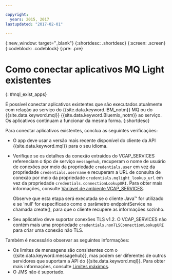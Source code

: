 ```yaml
---

copyright:
  years: 2015, 2017
lastupdated: "2017-02-01"

---
```


{:new_window: target="_blank"}
{:shortdesc: .shortdesc}
{:screen: .screen}
{:codeblock: .codeblock}
{:pre: .pre}

# Como conectar aplicativos MQ Light existentes
{: #mql_exist_apps}

É possível conectar aplicativos existentes que são executados atualmente com relação ao serviço do
{{site.data.keyword.IBM_notm}} MQ ou do {{site.data.keyword.mql}}
{{site.data.keyword.Bluemix_notm}} ao serviço. Os aplicativos continuam a funcionar da mesma forma.
{:shortdesc}

Para conectar aplicativos existentes, conclua as seguintes verificações:

* O app deve usar a versão mais recente disponível do cliente da API {{site.data.keyword.mql}}
para o seu idioma.
* Verifique se os detalhes da conexão extraídos do VCAP_SERVICES referenciam o
tipo de serviço <code>messagehub</code>, recuperam o nome de usuário de conexões por meio da propriedade
<code>credentials.user</code> em vez da propriedade <code>credentials.username</code> e recuperam a URL de
consulta de conexão por meio da propriedade <code>credentials.mqlight_lookup_url</code> em vez da propriedade
<code>credentials.connectionLookupURI</code>. Para obter mais informações, consulte
[Variável de ambiente VCAP_SERVICES](/docs/services/MessageHub/messagehub071.html).

	Observe que esta etapa será executada se o cliente Java&trade; for utilizado e se 'null'
for especificado como o parâmetro endpointService na chamada create(), para que o cliente recupere as informações
sozinho.
	
* Seu aplicativo deve suportar conexões TLS v1.2. O VCAP_SERVICES não contém mais uma
propriedade <code>credentials.nonTLSConnectionLookupURI</code> para criar uma conexão não TLS.

Também é necessário observar as seguintes informações:

* Os limites de mensagens são consistentes com o {{site.data.keyword.messagehub}}, mas podem
ser diferentes de outros servidores que suportam a API do {{site.data.keyword.mql}}. Para obter mais
informações, consulte [Limites máximos](/docs/services/MessageHub/messagehub083.html).
* O JMS não é suportado.
